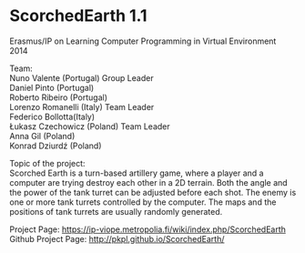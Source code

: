 ScorchedEarth 1.1
=============
Erasmus/IP on Learning Computer Programming in Virtual Environment 2014

Team:                                   
Nuno Valente (Portugal)	Group Leader                             
Daniel Pinto (Portugal)		
Roberto Ribeiro (Portugal)		
Lorenzo Romanelli (Italy) Team Leader                              
Federico Bollotta(Italy)	
Łukasz Czechowicz (Poland) Team Leader                                 
Anna Gil (Poland)	
Konrad Dziurdź (Poland)	

Topic of the project:                           
Scorched Earth is a turn-based artillery game, where a player and a computer are trying destroy each other in a 2D terrain. Both the angle and the power of the tank turret can be adjusted before each shot. The enemy is one or more tank turrets controlled by the computer. The maps and the positions of tank turrets are usually randomly generated.

Project Page: https://ip-viope.metropolia.fi/wiki/index.php/ScorchedEarth                         
Github Project Page: http://pkpl.github.io/ScorchedEarth/
